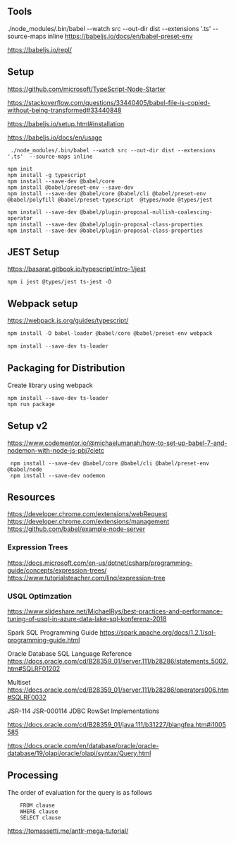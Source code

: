 ## Tools

 ./node_modules/.bin/babel --watch src --out-dir dist --extensions '.ts'  --source-maps inline
 https://babeljs.io/docs/en/babel-preset-env
 
https://babeljs.io/repl/

## Setup

https://github.com/microsoft/TypeScript-Node-Starter

https://stackoverflow.com/questions/33440405/babel-file-is-copied-without-being-transformed#33440848

https://babeljs.io/setup.html#installation 

https://babeljs.io/docs/en/usage


```
 ./node_modules/.bin/babel --watch src --out-dir dist --extensions '.ts'  --source-maps inline
```


```
npm init
npm install -g typescript
npm install --save-dev @babel/core
npm install @babel/preset-env --save-dev
npm install --save-dev @babel/core @babel/cli @babel/preset-env @babel/polyfill @babel/preset-typescript  @types/node @types/jest

npm install --save-dev @babel/plugin-proposal-nullish-coalescing-operator
npm install --save-dev @babel/plugin-proposal-class-properties
npm install --save-dev @babel/plugin-proposal-class-properties
```

## JEST Setup
https://basarat.gitbook.io/typescript/intro-1/jest

```
npm i jest @types/jest ts-jest -D
```

## Webpack setup

https://webpack.js.org/guides/typescript/

```js
npm install -D babel-loader @babel/core @babel/preset-env webpack
```

```js
npm install --save-dev ts-loader
```



## Packaging for Distribution

Create library using webpack

```
npm install --save-dev ts-loader
npm run package
```


## Setup v2
https://www.codementor.io/@michaelumanah/how-to-set-up-babel-7-and-nodemon-with-node-js-pbj7cietc

```
 npm install --save-dev @babel/core @babel/cli @babel/preset-env @babel/node
 npm install --save-dev nodemon
```


## Resources

https://developer.chrome.com/extensions/webRequest
https://developer.chrome.com/extensions/management
https://github.com/babel/example-node-server


### Expression Trees

https://docs.microsoft.com/en-us/dotnet/csharp/programming-guide/concepts/expression-trees/
https://www.tutorialsteacher.com/linq/expression-tree


### USQL Optimzation 

https://www.slideshare.net/MichaelRys/best-practices-and-performance-tuning-of-usql-in-azure-data-lake-sql-konferenz-2018

Spark SQL Programming Guide
https://spark.apache.org/docs/1.2.1/sql-programming-guide.html


Oracle Database SQL Language Reference
https://docs.oracle.com/cd/B28359_01/server.111/b28286/statements_5002.htm#SQLRF01202

Multiset
https://docs.oracle.com/cd/B28359_01/server.111/b28286/operators006.htm#SQLRF0032 


JSR-114  JSR-000114 JDBC RowSet Implementations 

https://docs.oracle.com/cd/B28359_01/java.111/b31227/blangfea.htm#i1005585


https://docs.oracle.com/en/database/oracle/oracle-database/19/olapi/oracle/olapi/syntax/Query.html


## Processing

The order of evaluation for the query is as follows

```
    FROM clause
    WHERE clause
    SELECT clause
```


https://tomassetti.me/antlr-mega-tutorial/
